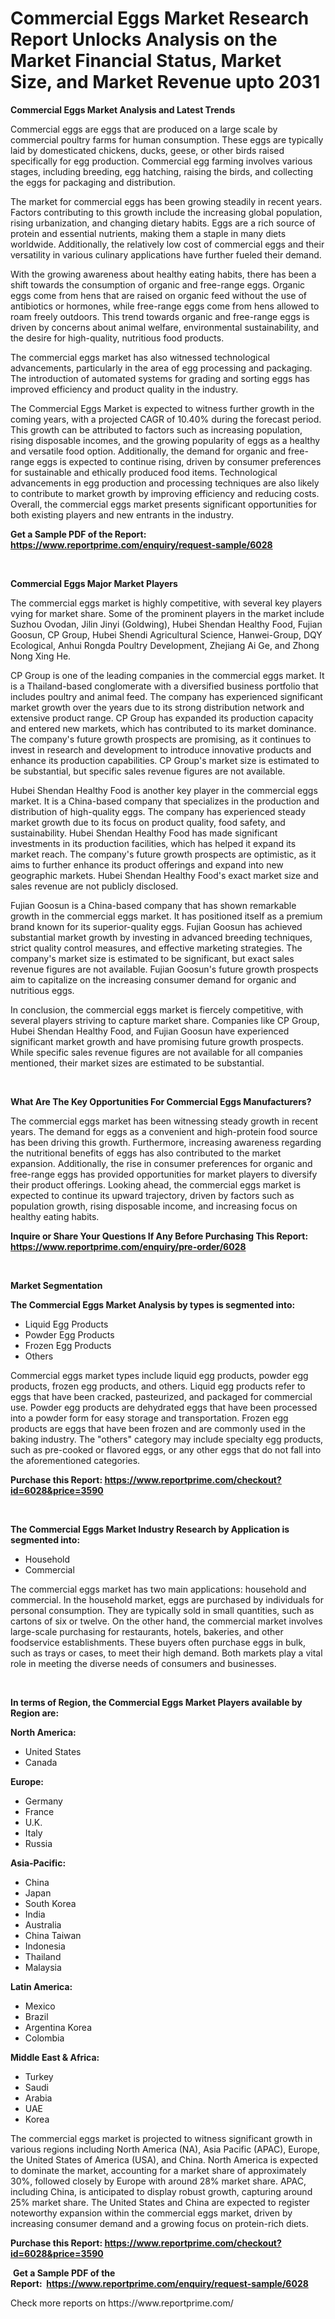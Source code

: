 <p><h1>Commercial Eggs Market Research Report Unlocks Analysis on the Market Financial Status, Market Size, and Market Revenue upto 2031</h1></p><p><strong>Commercial Eggs Market Analysis and Latest Trends</strong></p>
<p><p>Commercial eggs are eggs that are produced on a large scale by commercial poultry farms for human consumption. These eggs are typically laid by domesticated chickens, ducks, geese, or other birds raised specifically for egg production. Commercial egg farming involves various stages, including breeding, egg hatching, raising the birds, and collecting the eggs for packaging and distribution.</p><p>The market for commercial eggs has been growing steadily in recent years. Factors contributing to this growth include the increasing global population, rising urbanization, and changing dietary habits. Eggs are a rich source of protein and essential nutrients, making them a staple in many diets worldwide. Additionally, the relatively low cost of commercial eggs and their versatility in various culinary applications have further fueled their demand.</p><p>With the growing awareness about healthy eating habits, there has been a shift towards the consumption of organic and free-range eggs. Organic eggs come from hens that are raised on organic feed without the use of antibiotics or hormones, while free-range eggs come from hens allowed to roam freely outdoors. This trend towards organic and free-range eggs is driven by concerns about animal welfare, environmental sustainability, and the desire for high-quality, nutritious food products.</p><p>The commercial eggs market has also witnessed technological advancements, particularly in the area of egg processing and packaging. The introduction of automated systems for grading and sorting eggs has improved efficiency and product quality in the industry.</p><p>The Commercial Eggs Market is expected to witness further growth in the coming years, with a projected CAGR of 10.40% during the forecast period. This growth can be attributed to factors such as increasing population, rising disposable incomes, and the growing popularity of eggs as a healthy and versatile food option. Additionally, the demand for organic and free-range eggs is expected to continue rising, driven by consumer preferences for sustainable and ethically produced food items. Technological advancements in egg production and processing techniques are also likely to contribute to market growth by improving efficiency and reducing costs. Overall, the commercial eggs market presents significant opportunities for both existing players and new entrants in the industry.</p></p>
<p><strong>Get a Sample PDF of the Report:&nbsp; <a href="https://www.reportprime.com/enquiry/request-sample/6028">https://www.reportprime.com/enquiry/request-sample/6028</a></strong></p>
<p>&nbsp;</p>
<p><strong>Commercial Eggs Major Market Players</strong></p>
<p><p>The commercial eggs market is highly competitive, with several key players vying for market share. Some of the prominent players in the market include Suzhou Ovodan, Jilin Jinyi (Goldwing), Hubei Shendan Healthy Food, Fujian Goosun, CP Group, Hubei Shendi Agricultural Science, Hanwei-Group, DQY Ecological, Anhui Rongda Poultry Development, Zhejiang Ai Ge, and Zhong Nong Xing He.</p><p>CP Group is one of the leading companies in the commercial eggs market. It is a Thailand-based conglomerate with a diversified business portfolio that includes poultry and animal feed. The company has experienced significant market growth over the years due to its strong distribution network and extensive product range. CP Group has expanded its production capacity and entered new markets, which has contributed to its market dominance. The company's future growth prospects are promising, as it continues to invest in research and development to introduce innovative products and enhance its production capabilities. CP Group's market size is estimated to be substantial, but specific sales revenue figures are not available.</p><p>Hubei Shendan Healthy Food is another key player in the commercial eggs market. It is a China-based company that specializes in the production and distribution of high-quality eggs. The company has experienced steady market growth due to its focus on product quality, food safety, and sustainability. Hubei Shendan Healthy Food has made significant investments in its production facilities, which has helped it expand its market reach. The company's future growth prospects are optimistic, as it aims to further enhance its product offerings and expand into new geographic markets. Hubei Shendan Healthy Food's exact market size and sales revenue are not publicly disclosed.</p><p>Fujian Goosun is a China-based company that has shown remarkable growth in the commercial eggs market. It has positioned itself as a premium brand known for its superior-quality eggs. Fujian Goosun has achieved substantial market growth by investing in advanced breeding techniques, strict quality control measures, and effective marketing strategies. The company's market size is estimated to be significant, but exact sales revenue figures are not available. Fujian Goosun's future growth prospects aim to capitalize on the increasing consumer demand for organic and nutritious eggs.</p><p>In conclusion, the commercial eggs market is fiercely competitive, with several players striving to capture market share. Companies like CP Group, Hubei Shendan Healthy Food, and Fujian Goosun have experienced significant market growth and have promising future growth prospects. While specific sales revenue figures are not available for all companies mentioned, their market sizes are estimated to be substantial.</p></p>
<p>&nbsp;</p>
<p><strong>What Are The Key Opportunities For Commercial Eggs Manufacturers?</strong></p>
<p><p>The commercial eggs market has been witnessing steady growth in recent years. The demand for eggs as a convenient and high-protein food source has been driving this growth. Furthermore, increasing awareness regarding the nutritional benefits of eggs has also contributed to the market expansion. Additionally, the rise in consumer preferences for organic and free-range eggs has provided opportunities for market players to diversify their product offerings. Looking ahead, the commercial eggs market is expected to continue its upward trajectory, driven by factors such as population growth, rising disposable income, and increasing focus on healthy eating habits.</p></p>
<p><strong>Inquire or Share Your Questions If Any Before Purchasing This Report: <a href="https://www.reportprime.com/enquiry/pre-order/6028">https://www.reportprime.com/enquiry/pre-order/6028</a></strong></p>
<p>&nbsp;</p>
<p><strong>Market Segmentation</strong></p>
<p><strong>The Commercial Eggs Market Analysis by types is segmented into:</strong></p>
<p><ul><li>Liquid Egg Products</li><li>Powder Egg Products</li><li>Frozen Egg Products</li><li>Others</li></ul></p>
<p><p>Commercial eggs market types include liquid egg products, powder egg products, frozen egg products, and others. Liquid egg products refer to eggs that have been cracked, pasteurized, and packaged for commercial use. Powder egg products are dehydrated eggs that have been processed into a powder form for easy storage and transportation. Frozen egg products are eggs that have been frozen and are commonly used in the baking industry. The "others" category may include specialty egg products, such as pre-cooked or flavored eggs, or any other eggs that do not fall into the aforementioned categories.</p></p>
<p><strong>Purchase this Report:&nbsp;<a href="https://www.reportprime.com/checkout?id=6028&price=3590">https://www.reportprime.com/checkout?id=6028&price=3590</a></strong></p>
<p>&nbsp;</p>
<p><strong>The Commercial Eggs Market Industry Research by Application is segmented into:</strong></p>
<p><ul><li>Household</li><li>Commercial</li></ul></p>
<p><p>The commercial eggs market has two main applications: household and commercial. In the household market, eggs are purchased by individuals for personal consumption. They are typically sold in small quantities, such as cartons of six or twelve. On the other hand, the commercial market involves large-scale purchasing for restaurants, hotels, bakeries, and other foodservice establishments. These buyers often purchase eggs in bulk, such as trays or cases, to meet their high demand. Both markets play a vital role in meeting the diverse needs of consumers and businesses.</p></p>
<p>&nbsp;</p>
<p><strong>In terms of Region, the Commercial Eggs Market Players available by Region are:</strong></p>
<p>
    <p> <strong> North America: </strong>
        <ul>
            <li>United States</li>
            <li>Canada</li>
        </ul>
        </p> 
    <p> <strong> Europe: </strong>
        <ul>
            <li>Germany</li>
            <li>France</li>
            <li>U.K.</li>
            <li>Italy</li>
            <li>Russia</li>
        </ul>
        </p> 
    <p> <strong> Asia-Pacific: </strong>
        <ul>
            <li>China</li>
            <li>Japan</li>
            <li>South Korea</li>
            <li>India</li>
            <li>Australia</li>
            <li>China Taiwan</li>
            <li>Indonesia</li>
            <li>Thailand</li>
            <li>Malaysia</li>
        </ul>
        </p> 
    <p> <strong> Latin America: </strong>
        <ul>
            <li>Mexico</li>
            <li>Brazil</li>
            <li>Argentina Korea</li>
            <li>Colombia</li>
        </ul>
        </p> 
    <p> <strong> Middle East & Africa: </strong>
        <ul>
            <li>Turkey</li>
            <li>Saudi</li>
            <li>Arabia</li>
            <li>UAE</li>
            <li>Korea</li>
        </ul>
    </p>
    </p>
<p><p>The commercial eggs market is projected to witness significant growth in various regions including North America (NA), Asia Pacific (APAC), Europe, the United States of America (USA), and China. North America is expected to dominate the market, accounting for a market share of approximately 30%, followed closely by Europe with around 28% market share. APAC, including China, is anticipated to display robust growth, capturing around 25% market share. The United States and China are expected to register noteworthy expansion within the commercial eggs market, driven by increasing consumer demand and a growing focus on protein-rich diets.</p></p>
<p><strong>Purchase this Report: <a href="https://www.reportprime.com/checkout?id=6028&price=3590">https://www.reportprime.com/checkout?id=6028&price=3590</a></strong></p>
<p>&nbsp;<strong>Get a Sample PDF of the Report:&nbsp;&nbsp;<a href="https://www.reportprime.com/enquiry/request-sample/6028">https://www.reportprime.com/enquiry/request-sample/6028</a></strong></p>
<p><strong></strong></p>
<p>Check more reports on https://www.reportprime.com/</p>